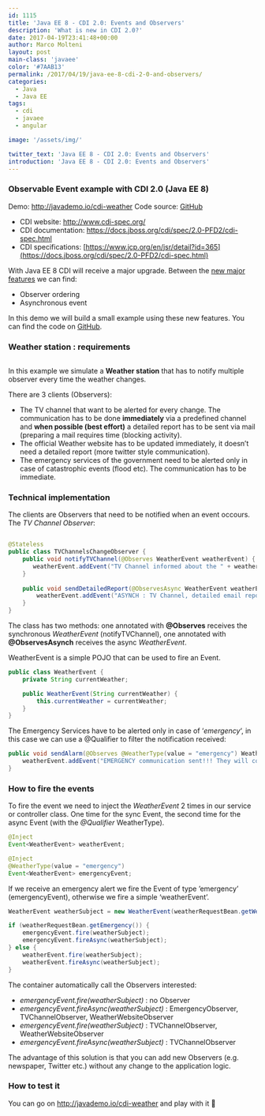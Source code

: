 ```yaml
---
id: 1115
title: 'Java EE 8 - CDI 2.0: Events and Observers'
description: 'What is new in CDI 2.0?'
date: 2017-04-19T23:41:48+00:00
author: Marco Molteni
layout: post
main-class: 'javaee'
color: '#7AAB13'
permalink: /2017/04/19/java-ee-8-cdi-2-0-and-observers/
categories:
  - Java
  - Java EE
tags:
  - cdi
  - javaee
  - angular

image: '/assets/img/'

twitter_text: 'Java EE 8 - CDI 2.0: Events and Observers'
introduction: 'Java EE 8 - CDI 2.0: Events and Observers'
---
```

### Observable Event example with CDI 2.0 (Java EE 8)

Demo: <http://javademo.io/cdi-weather> Code source: [GitHub](https://github.com/marco76/java-demo/tree/master/server/src/main/java/io/javademo/examples/cdi/event)

  * CDI website: <http://www.cdi-spec.org/>
  * CDI documentation: <https://docs.jboss.org/cdi/spec/2.0-PFD2/cdi-spec.html>
  * CDI specifications: [https://www.jcp.org/en/jsr/detail?id=365](https://docs.jboss.org/cdi/spec/2.0-PFD2/cdi-spec.html)

With Java EE 8 CDI will receive a major upgrade. Between the [new major features](https://docs.jboss.org/cdi/spec/2.0-PFD2/cdi-spec.html#_major_changes) we can find:

  * Observer ordering
  * Asynchronous event

In this demo we will build a small example using these new features. You can find the code on [GitHub](https://github.com/marco76/java-demo/tree/master/server/src/main/java/io/javademo/examples/cdi/event).

### Weather station : requirements

[<img src="https://i2.wp.com/javaee.ch/wp-content/uploads/2017/04/weather.png?resize=402%2C253" alt="" class="alignnone size-full wp-image-1127" data-recalc-dims="1" />](https://i2.wp.com/javaee.ch/wp-content/uploads/2017/04/weather.png)

In this example we simulate a **Weather station** that has to notify multiple observer every time the weather changes.

There are 3 clients (Observers):

* The TV channel that want to be alerted for every change. The communication has to be done **immediately** via a predefined channel and **when possible (best effort)** a detailed report has to be sent via mail (preparing a mail requires time (blocking activity).
* The official Weather website has to be updated immediately, it doesn&#8217;t need a detailed report (more twitter style communication).
* The emergency services of the government need to be alerted only in case of catastrophic events (flood etc). The communication has to be immediate.

### Technical implementation

The clients are Observers that need to be notified when an event occours. The _TV Channel Observer_:

```java

@Stateless
public class TVChannelsChangeObserver {
    public void notifyTVChannel(@Observes WeatherEvent weatherEvent) {
       weatherEvent.addEvent("TV Channel informed about the " + weatherEvent.getCurrentWeather());
    }
    
    public void sendDetailedReport(@ObservesAsync WeatherEvent weatherEvent) {
        weatherEvent.addEvent("ASYNCH : TV Channel, detailed email report sent");
    }
}

```

The class has two methods: one annotated with **@Observes** receives the synchronous _WeatherEvent_ (notifyTVChannel), one annotated with **@ObservesAsynch** receives the async _WeatherEvent_.

WeatherEvent is a simple POJO that can be used to fire an Event.

``` java
public class WeatherEvent {
    private String currentWeather;

    public WeatherEvent(String currentWeather) {
        this.currentWeather = currentWeather;
    }
}

```

The Emergency Services have to be alerted only in case of &#8216;_emergency_&#8216;, in this case we can use a @Qualifier to filter the notification received:

``` java
public void sendAlarm(@Observes @WeatherType(value = "emergency") WeatherEvent weatherEvent) {
    weatherEvent.addEvent("EMERGENCY communication sent!!! They will come soon!");
}    

```

### How to fire the events

To fire the event we need to inject the _WeatherEvent_ 2 times in our service or controller class. One time for the sync Event, the second time for the async Event (with the _@Qualifier_ WeatherType).

``` java
@Inject
Event<WeatherEvent> weatherEvent;

@Inject
@WeatherType(value = "emergency")
Event<WeatherEvent> emergencyEvent;
```

If we receive an emergency alert we fire the Event of type &#8217;emergency&#8217; (emergencyEvent), otherwise we fire a simple &#8216;weatherEvent&#8217;.

``` java
WeatherEvent weatherSubject = new WeatherEvent(weatherRequestBean.getWeather());

if (weatherRequestBean.getEmergency()) {
    emergencyEvent.fire(weatherSubject);
    emergencyEvent.fireAsync(weatherSubject);
} else {
    weatherEvent.fire(weatherSubject);
    weatherEvent.fireAsync(weatherSubject);
}
```

The container automatically call the Observers interested:

* _emergencyEvent.fire(weatherSubject)_ : no Observer
* _emergencyEvent.fireAsync(weatherSubject)_ : EmergencyObserver, TVChannelObserver, WeatherWebsiteObserver
* _emergencyEvent.fire(weatherSubject)_ : TVChannelObserver, WeatherWebsiteObserver
* _emergencyEvent.fireAsync(weatherSubject)_ : TVChannelObserver

The advantage of this solution is that you can add new Observers (e.g. newspaper, Twitter etc.) without any change to the application logic.

### How to test it

You can go on <http://javademo.io/cdi-weather> and play with it 🙂